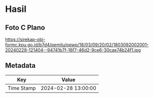 # Hasil

## Foto C Plano

https://sirekap-obj-formc.kpu.go.id/b7d4/pemilu/ppwp/18/03/09/20/02/1803092002001-20240228-121404--94741b7f-16f7-46d2-9ce6-30cae74b24f1.jpg


## Metadata

| Key        | Value               |
| ---------- | ------------------- |
| Time Stamp | 2024-02-28 13:00:00 |



